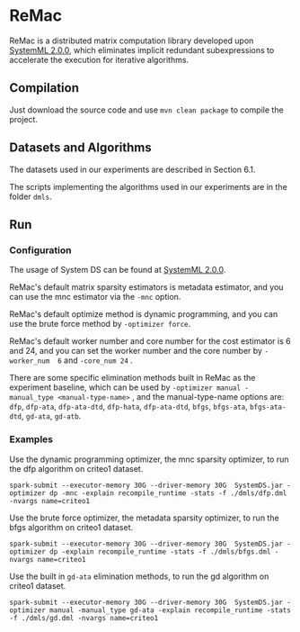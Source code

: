 
# ReMac

ReMac is a distributed matrix computation library developed upon [SystemML 2.0.0](http://systemds.apache.org/docs/2.0.0/index), 
which eliminates implicit redundant subexpressions to accelerate the execution for iterative algorithms.

## Compilation

Just download the source code and use `mvn clean package` to compile the project.

## Datasets and Algorithms

The datasets used in our experiments are described in Section 6.1.

The scripts implementing the algorithms used in our experiments are in the folder `dmls`.

## Run 

### Configuration

The usage of System DS can be found at [SystemML 2.0.0](http://systemds.apache.org/docs/2.0.0/index).

ReMac's default matrix sparsity estimators is metadata estimator, and you can use the mnc estimator via the `-mnc` option.

ReMac's default optimize method is dynamic programming, and you can use the brute force method by `-optimizer force`. 

ReMac's default worker number and core number for the cost estimator is 6 and 24, and you can set the worker number and the core number by `-worker_num  6` and `-core_num 24` .

There are some specific elimination methods built in ReMac as the experiment baseline, which can be used by
`-optimizer manual -manual_type <manual-type-name>` , and the manual-type-name options are: 
`dfp`, `dfp-ata`, `dfp-ata-dtd`, `dfp-hata`, `dfp-ata-dtd`, `bfgs`, `bfgs-ata`, `bfgs-ata-dtd`, `gd-ata`, `gd-atb`.

### Examples

Use the dynamic programming optimizer, the mnc sparsity optimizer, to run the dfp algorithm on criteo1 dataset.
```
spark-submit --executor-memory 30G --driver-memory 30G  SystemDS.jar -optimizer dp -mnc -explain recompile_runtime -stats -f ./dmls/dfp.dml -nvargs name=criteo1 
```

Use the brute force optimizer, the metadata sparsity optimizer, to run the bfgs algorithm on criteo1 dataset.
```
spark-submit --executor-memory 30G --driver-memory 30G  SystemDS.jar -optimizer dp -explain recompile_runtime -stats -f ./dmls/bfgs.dml -nvargs name=criteo1 
```

Use the built in `gd-ata` elimination methods, to run the gd algorithm on criteo1 dataset.
```
spark-submit --executor-memory 30G --driver-memory 30G  SystemDS.jar -optimizer manual -manual_type gd-ata -explain recompile_runtime -stats -f ./dmls/gd.dml -nvargs name=criteo1 
```



